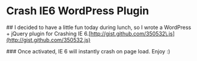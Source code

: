 # Crash IE6 WordPress Plugin

  \#\# I decided to have a little fun today during lunch, so I wrote a WordPress \+ jQuery plugin for Crashing IE 6\.[http://gist.github.com/350532\.js](http://gist.github.com/350532.js)

 \#\#\# Once activated, IE 6 will instantly crash on page load. Enjoy :)

  
